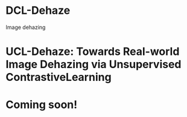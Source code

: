 # DCL-Dehaze
Image dehazing

# UCL-Dehaze: Towards Real-world Image Dehazing via Unsupervised ContrastiveLearning

# Coming soon!
